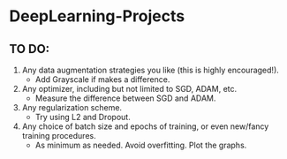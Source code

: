 # DeepLearning-Projects
## TO DO:
1. Any data augmentation strategies you like (this is highly encouraged!).
    - Add Grayscale if makes a difference.
2. Any optimizer, including but not limited to SGD, ADAM, etc.
    - Measure the difference between SGD and ADAM.
3. Any regularization scheme.  
    - Try using L2 and Dropout.
4. Any choice of batch size and epochs of training, or even new/fancy training procedures.
    - As minimum as needed. Avoid overfitting. Plot the graphs.

